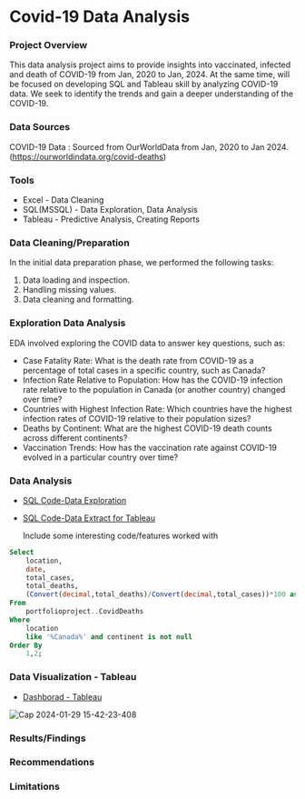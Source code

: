 # Covid-19 Data Analysis

### Project Overview
 
This data analysis project aims to provide insights into vaccinated, infected and death of COVID-19 from Jan, 2020 to Jan, 2024. At the same time, will be focused on developing SQL and Tableau skill by analyzing COVID-19 data. We seek to identify the trends and gain a deeper understanding of the COVID-19.

### Data Sources

COVID-19 Data : Sourced from OurWorldData from Jan, 2020 to Jan 2024. (https://ourworldindata.org/covid-deaths)

### Tools

- Excel - Data Cleaning
- SQL(MSSQL) - Data Exploration, Data Analysis 
- Tableau - Predictive Analysis, Creating Reports

### Data Cleaning/Preparation

In the initial data preparation phase, we performed the following tasks:
1. Data loading and inspection.
2. Handling missing values.
3. Data cleaning and formatting.

### Exploration Data Analysis

EDA involved exploring the COVID data to answer key questions, such as:

- Case Fatality Rate: What is the death rate from COVID-19 as a percentage of total cases in a specific country, such as Canada?
- Infection Rate Relative to Population: How has the COVID-19 infection rate relative to the population in Canada (or another country) changed over time?
- Countries with Highest Infection Rate: Which countries have the highest infection rates of COVID-19 relative to their population sizes?
- Deaths by Continent: What are the highest COVID-19 death counts across different continents?
- Vaccination Trends: How has the vaccination rate against COVID-19 evolved in a particular country over time?

### Data Analysis

- [SQL Code-Data Exploration](https://github.com/MingyuTheAnalyst/Covid-Data-Analysis/blob/main/COVID19DataAnalysis.sql)
- [SQL Code-Data Extract for Tableau](https://github.com/MingyuTheAnalyst/Covid-Data-Analysis/blob/main/COVID19ForTableau.sql)

  Include some interesting code/features worked with

```sql
Select
    location,
    date,
    total_cases,
    total_deaths,
    (Convert(decimal,total_deaths)/Convert(decimal,total_cases))*100 as DeathPercentage
From
    portfolioproject..CovidDeaths
Where
    location
    like '%Canada%' and continent is not null
Order By
    1,2;
```

### Data Visualization - Tableau
 - [Dashborad - Tableau](https://public.tableau.com/app/profile/mingyu.kim/viz/CovidPortfolioProject_17060535651500/Dashboard1#1)
 
 ![Cap 2024-01-29 15-42-23-408](https://github.com/MingyuTheAnalyst/Covid-Data-Analysis/assets/88122148/33e83c4a-2ec4-4fd0-8f27-32c55d06fe36)
  







### Results/Findings







### Recommendations


### Limitations

